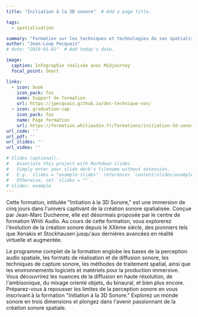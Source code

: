 ```yaml
---
title: "Initiation à la 3D sonore"  # Add a page title.

tags: 
  - spatialisation

summary: "Formation sur les techniques et technologies du son spatialisé"  # Add a page description.
author: "Jean-Loup Pecquais"
# date: "2019-01-01"  # Add today's date.

image:
  caption: Infographie réalisée avec Midjourney
  focal_point: Smart

links:
  - icon: book
    icon_pack: fas
    name: Support de formation
    url: https://jpecquais.github.io/doc-technique-son/
  - icon: graduation-cap
    icon_pack: fas
    name: Page formation
    url: https://formation.whitiaudio.fr/formations/initiation-3d-sonore
url_code: ''
url_pdf: ''
url_slides: ''
url_video: ''

# Slides (optional).
#   Associate this project with Markdown slides.
#   Simply enter your slide deck's filename without extension.
#   E.g. `slides = "example-slides"` references `content/slides/example-slides.md`.
#   Otherwise, set `slides = ""`.
# slides: example
---
```


Cette formation, intitulée "Initiation à la 3D Sonore," est une immersion de cinq jours dans l'univers captivant de la création sonore spatialisée. Conçue par Jean-Marc Duchenne, elle est désormais proposée par le centre de formation Whiti Audio. Au cours de cette formation, vous explorerez l'évolution de la création sonore depuis le XXème siècle, des pionniers tels que Xenakis et Stockhausen jusqu'aux dernières avancées en réalité virtuelle et augmentée.

Le programme complet de la formation englobe les bases de la perception audio spatiale, les formats de réalisation et de diffusion sonore, les techniques de capture sonore, les méthodes de traitement spatial, ainsi que les environnements logiciels et matériels pour la production immersive. Vous découvrirez les nuances de la diffusion en haute résolution, de l'ambisonique, du mixage orienté objets, du binaural, et bien plus encore. Préparez-vous à repousser les limites de la perception sonore en vous inscrivant à la formation "Initiation à la 3D Sonore." Explorez un monde sonore en trois dimensions et plongez dans l'avenir passionnant de la création sonore spatiale.